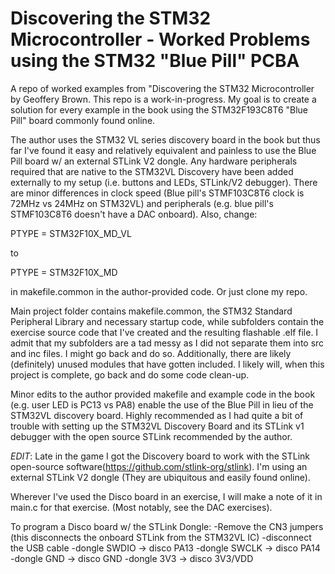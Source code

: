 Discovering the STM32 Microcontroller - Worked Problems using the STM32 "Blue Pill" PCBA
==============
A repo of worked examples from "Discovering the STM32 Microcontroller by Geoffery Brown.
This repo is a work-in-progress. My goal is to create a solution for every example in the book using the STM32F193C8T6 "Blue Pill" board commonly found online. 

The author uses the STM32 VL series discovery board in the book but thus far I've found it easy and relatively equivalent and painless to use the Blue Pill board w/ an external STLink V2 dongle. Any hardware peripherals required that are native to the STM32VL Discovery have been added externally to my setup (i.e. buttons and LEDs, STLink/V2 debugger). There are minor differences in clock speed (Blue pill's STMF103C8T6 clock is 72MHz vs 24MHz on STM32VL) and peripherals (e.g. blue pill's STMF103C8T6 doesn't have a DAC onboard). Also, change:

PTYPE = STM32F10X_MD_VL

to

PTYPE = STM32F10X_MD

in makefile.common in the author-provided code. Or just clone my repo.

Main project folder contains makefile.common, the STM32 Standard Peripheral Library and necessary startup code, while subfolders contain the exercise source code that I've created and the resulting flashable .elf file. I admit that my subfolders are a tad messy as I did not separate them into src and inc files. I might go back and do so. Additionally, there are likely (definitely) unused modules that have gotten included. I likely will, when this project is complete, go back and do some code clean-up. 

Minor edits to the author provided makefile and example code in the book (e.g. user LED is PC13 vs PA8) enable the use of the Blue Pill in lieu of the STM32VL discovery board. Highly recommended as I had quite a bit of trouble with setting up the STM32VL Discovery Board and its STLink v1 debugger with the open source STLink recommended by the author. 

*EDIT*: Late in the game I got the Discovery board to work with the STLink open-source software(https://github.com/stlink-org/stlink). I'm using an external STLink V2 dongle (They are ubiquitous and easily found online).

Wherever I've used the Disco board in an exercise, I will make a note of it in main.c for that exercise. (Most notably, see the DAC exercises).

To program a Disco board w/ the STLink Dongle:
-Remove the CN3 jumpers (this disconnects the onboard STLink from the STM32VL IC)
-disconnect the USB cable 
-dongle SWDIO -> disco PA13
-dongle SWCLK -> disco PA14
-dongle GND -> disco GND
-dongle 3V3 -> disco 3V3/VDD



